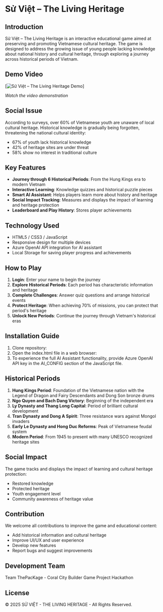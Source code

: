 # Sử Việt – The Living Heritage

## Introduction

Sử Việt – The Living Heritage is an interactive educational game aimed at preserving and promoting Vietnamese cultural heritage. The game is designed to address the growing issue of young people lacking knowledge about national history and cultural heritage, through exploring a journey across historical periods of Vietnam.

## Demo Video

[![Sử Việt – The Living Heritage Demo](https://youtu.be/HgMCsAUvx5Q)]

*Watch the video demonstration*

## Social Issue

According to surveys, over 60% of Vietnamese youth are unaware of local cultural heritage. Historical knowledge is gradually being forgotten, threatening the national cultural identity:

- 67% of youth lack historical knowledge
- 42% of heritage sites are under threat
- 58% show no interest in traditional culture

## Key Features

- **Journey through 6 Historical Periods**: From the Hung Kings era to modern Vietnam
- **Interactive Learning**: Knowledge quizzes and historical puzzle pieces
- **Smart AI Assistant**: Helps players learn more about history and heritage
- **Social Impact Tracking**: Measures and displays the impact of learning and heritage protection
- **Leaderboard and Play History**: Stores player achievements

## Technology Used

- HTML5 / CSS3 / JavaScript
- Responsive design for multiple devices
- Azure OpenAI API integration for AI assistant
- Local Storage for saving player progress and achievements

## How to Play

1. **Login**: Enter your name to begin the journey
2. **Explore Historical Periods**: Each period has characteristic information and heritage
3. **Complete Challenges**: Answer quiz questions and arrange historical events
4. **Protect Heritage**: When achieving 70% of missions, you can protect that period's heritage
5. **Unlock New Periods**: Continue the journey through Vietnam's historical eras

## Installation Guide

1. Clone repository:
2. Open the index.html file in a web browser:
3. To experience the full AI Assistant functionality, provide Azure OpenAI API key in the AI_CONFIG section of the JavaScript file.

## Historical Periods

1. **Hung Kings Period**: Foundation of the Vietnamese nation with the Legend of Dragon and Fairy Descendants and Dong Son bronze drums
2. **Ngo Quyen and Bach Dang Victory**: Beginning of the independent era
3. **Ly Dynasty and Thang Long Capital**: Period of brilliant cultural development
4. **Tran Dynasty and Dong A Spirit**: Three resistance wars against Mongol invaders
5. **Early Le Dynasty and Hong Duc Reforms**: Peak of Vietnamese feudal system
6. **Modern Period**: From 1945 to present with many UNESCO recognized heritage sites

## Social Impact

The game tracks and displays the impact of learning and cultural heritage protection:

- Restored knowledge
- Protected heritage
- Youth engagement level
- Community awareness of heritage value

## Contribution

We welcome all contributions to improve the game and educational content:

- Add historical information and cultural heritage
- Improve UI/UX and user experience
- Develop new features
- Report bugs and suggest improvements

## Development Team

Team ThePacKage - Coral City Builder Game Project Hackathon

## License

© 2025 SỬ VIỆT - THE LIVING HERITAGE - All Rights Reserved.
